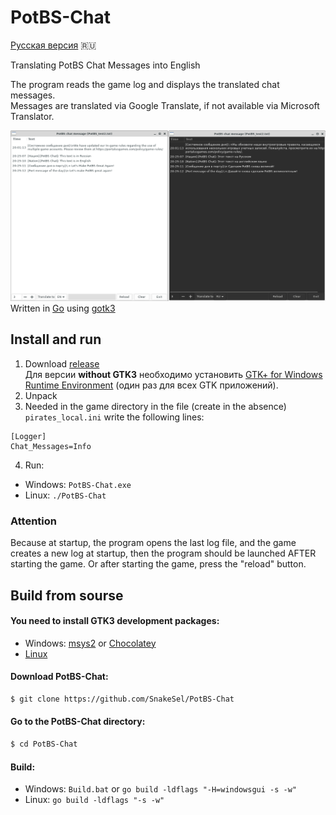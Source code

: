# PotBS-Chat

[Русская версия](README.md) 🇷🇺

Translating PotBS Chat Messages into English

The program reads the game log and displays the translated chat messages.  
Messages are translated via Google Translate, if not available via Microsoft Translator.  

![](img/potbs-chat.jpg)
Written in [Go](https://golang.org/) using [gotk3](https://github.com/gotk3/gotk3)


## Install and run
1. Download [release](https://github.com/SnakeSel/PotBS-Chat/releases)  
Для версии **without GTK3** необходимо установить [GTK+ for Windows Runtime Environment](https://github.com/tschoonj/GTK-for-Windows-Runtime-Environment-Installer) (один раз для всех GTK приложений).
2. Unpack
3. Needed in the game directory in the file (create in the absence) `pirates_local.ini` write the following lines: 
```
[Logger]
Chat_Messages=Info
```
4. Run:
- Windows: `PotBS-Chat.exe`
- Linux: `./PotBS-Chat`

### Attention ###
Because at startup, the program opens the last log file, and the game creates a new log at startup, then 
the program should be launched AFTER starting the game. Or after starting the game, press the "reload" button. 

## Build from sourse
#### You need to install GTK3 development packages:
- Windows: [msys2](https://www.gtk.org/docs/installations/windows/#using-gtk-from-msys2-packages) or [Chocolatey](https://github.com/gotk3/gotk3/wiki/Installing-on-Windows)
- [Linux](https://github.com/gotk3/gotk3/wiki/Installing-on-Linux)

#### Download PotBS-Chat:
```sh
$ git clone https://github.com/SnakeSel/PotBS-Chat
```
#### Go to the PotBS-Chat directory:
```sh
$ cd PotBS-Chat
```
#### Build:
- Windows: `Build.bat` or `go build -ldflags "-H=windowsgui -s -w"`
- Linux: `go build -ldflags "-s -w"`

